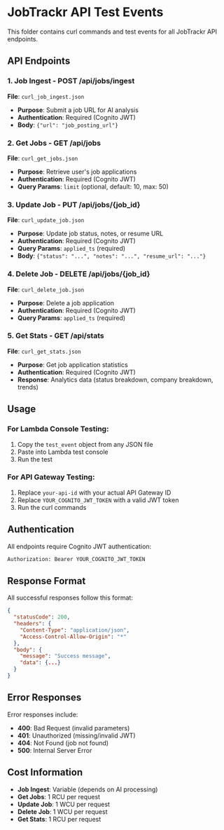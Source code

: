 # JobTrackr API Test Events

This folder contains curl commands and test events for all JobTrackr API endpoints.

## API Endpoints

### 1. Job Ingest - POST /api/jobs/ingest
**File**: `curl_job_ingest.json`
- **Purpose**: Submit a job URL for AI analysis
- **Authentication**: Required (Cognito JWT)
- **Body**: `{"url": "job_posting_url"}`

### 2. Get Jobs - GET /api/jobs
**File**: `curl_get_jobs.json`
- **Purpose**: Retrieve user's job applications
- **Authentication**: Required (Cognito JWT)
- **Query Params**: `limit` (optional, default: 10, max: 50)

### 3. Update Job - PUT /api/jobs/{job_id}
**File**: `curl_update_job.json`
- **Purpose**: Update job status, notes, or resume URL
- **Authentication**: Required (Cognito JWT)
- **Query Params**: `applied_ts` (required)
- **Body**: `{"status": "...", "notes": "...", "resume_url": "..."}`

### 4. Delete Job - DELETE /api/jobs/{job_id}
**File**: `curl_delete_job.json`
- **Purpose**: Delete a job application
- **Authentication**: Required (Cognito JWT)
- **Query Params**: `applied_ts` (required)

### 5. Get Stats - GET /api/stats
**File**: `curl_get_stats.json`
- **Purpose**: Get job application statistics
- **Authentication**: Required (Cognito JWT)
- **Response**: Analytics data (status breakdown, company breakdown, trends)

## Usage

### For Lambda Console Testing:
1. Copy the `test_event` object from any JSON file
2. Paste into Lambda test console
3. Run the test

### For API Gateway Testing:
1. Replace `your-api-id` with your actual API Gateway ID
2. Replace `YOUR_COGNITO_JWT_TOKEN` with a valid JWT token
3. Run the curl commands

## Authentication

All endpoints require Cognito JWT authentication:
```bash
Authorization: Bearer YOUR_COGNITO_JWT_TOKEN
```

## Response Format

All successful responses follow this format:
```json
{
  "statusCode": 200,
  "headers": {
    "Content-Type": "application/json",
    "Access-Control-Allow-Origin": "*"
  },
  "body": {
    "message": "Success message",
    "data": {...}
  }
}
```

## Error Responses

Error responses include:
- **400**: Bad Request (invalid parameters)
- **401**: Unauthorized (missing/invalid JWT)
- **404**: Not Found (job not found)
- **500**: Internal Server Error

## Cost Information

- **Job Ingest**: Variable (depends on AI processing)
- **Get Jobs**: 1 RCU per request
- **Update Job**: 1 WCU per request
- **Delete Job**: 1 WCU per request
- **Get Stats**: 1 RCU per request
